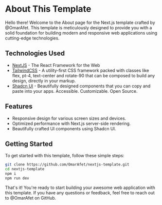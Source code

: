 # About This Template

Hello there! Welcome to the About page for the Next.js template crafted by @OmarAfet. This template is meticulously designed to provide you with a solid foundation for building modern and responsive web applications using cutting-edge technologies.

## Technologies Used

- [NextJS](https://nextjs.org/) - The React Framework for the Web
- [TailwindCSS](https://tailwindcss.com/) - A utility-first CSS framework packed with classes like flex, pt-4, text-center and rotate-90 that can be composed to build any design, directly in your markup.
- [Shadcn UI](https://ui.shadcn.com/) - Beautifully designed components that you can copy and paste into your apps. Accessible. Customizable. Open Source.

## Features

- Responsive design for various screen sizes and devices.
- Optimized performance with Next.js server-side rendering.
- Beautifully crafted UI components using Shadcn UI.

## Getting Started

To get started with this template, follow these simple steps:

```bash
git clone https://github.com/OmarAfet/nextjs-template.git
cd nextjs-template
npm i
npm run dev
```

That's it! You're ready to start building your awesome web application with this template. If you have any questions or feedback, feel free to reach out to @OmarAfet on GitHub.